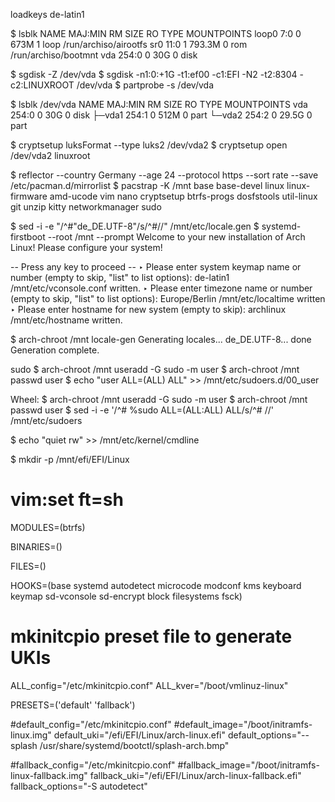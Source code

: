loadkeys de-latin1


$ lsblk
NAME  MAJ:MIN RM   SIZE RO TYPE MOUNTPOINTS
loop0   7:0    0   673M  1 loop /run/archiso/airootfs
sr0    11:0    1 793.3M  0 rom  /run/archiso/bootmnt
vda   254:0    0    30G  0 disk 


$ sgdisk -Z /dev/vda
$ sgdisk -n1:0:+1G -t1:ef00 -c1:EFI -N2 -t2:8304 -c2:LINUXROOT /dev/vda
$ partprobe -s /dev/vda


$ lsblk /dev/vda
NAME   MAJ:MIN RM  SIZE RO TYPE MOUNTPOINTS
vda    254:0    0   30G  0 disk 
├─vda1 254:1    0  512M  0 part 
└─vda2 254:2    0 29.5G  0 part

$ cryptsetup luksFormat --type luks2 /dev/vda2
$ cryptsetup open /dev/vda2 linuxroot


$ reflector --country Germany --age 24 --protocol https --sort rate --save /etc/pacman.d/mirrorlist
$ pacstrap -K /mnt base base-devel linux linux-firmware amd-ucode vim nano cryptsetup btrfs-progs dosfstools util-linux git unzip kitty networkmanager sudo


$ sed -i -e "/^#"de_DE.UTF-8"/s/^#//" /mnt/etc/locale.gen
$ systemd-firstboot --root /mnt --prompt
Welcome to your new installation of Arch Linux!
Please configure your system!

-- Press any key to proceed --
‣ Please enter system keymap name or number (empty to skip, "list" to list options): de-latin1
/mnt/etc/vconsole.conf written.
‣ Please enter timezone name or number (empty to skip, "list" to list options): Europe/Berlin
/mnt/etc/localtime written
‣ Please enter hostname for new system (empty to skip): archlinux
/mnt/etc/hostname written.

$ arch-chroot /mnt locale-gen
Generating locales...
  de_DE.UTF-8... done
Generation complete.


sudo
$ arch-chroot /mnt useradd -G sudo -m user 
$ arch-chroot /mnt passwd user
$ echo "user ALL=(ALL) ALL" >> /mnt/etc/sudoers.d/00_user

Wheel:
$ arch-chroot /mnt useradd -G sudo -m user 
$ arch-chroot /mnt passwd user
$ sed -i -e '/^# %sudo ALL=(ALL:ALL) ALL/s/^# //' /mnt/etc/sudoers


$ echo "quiet rw" >> /mnt/etc/kernel/cmdline


$ mkdir -p /mnt/efi/EFI/Linux


# vim:set ft=sh
MODULES=(btrfs)

BINARIES=()

FILES=()

HOOKS=(base systemd autodetect microcode modconf kms keyboard keymap sd-vconsole sd-encrypt block filesystems fsck)


# mkinitcpio preset file to generate UKIs

ALL_config="/etc/mkinitcpio.conf"
ALL_kver="/boot/vmlinuz-linux"

PRESETS=('default' 'fallback')

#default_config="/etc/mkinitcpio.conf"
#default_image="/boot/initramfs-linux.img"
default_uki="/efi/EFI/Linux/arch-linux.efi"
default_options="--splash /usr/share/systemd/bootctl/splash-arch.bmp"

#fallback_config="/etc/mkinitcpio.conf"
#fallback_image="/boot/initramfs-linux-fallback.img"
fallback_uki="/efi/EFI/Linux/arch-linux-fallback.efi"
fallback_options="-S autodetect"

